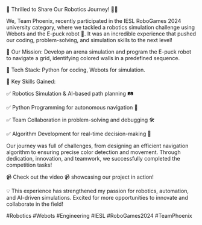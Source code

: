 🚀 Thrilled to Share Our Robotics Journey! 🤖🎯

We, Team Phoenix, recently participated in the IESL RoboGames 2024 university category, where we tackled a robotics simulation challenge using Webots and the E-puck robot 🤖. It was an incredible experience that pushed our coding, problem-solving, and simulation skills to the next level!

🔹 Our Mission: Develop an arena simulation and program the E-puck robot to navigate a grid, identifying colored walls in a predefined sequence.

🔹 Tech Stack: Python for coding, Webots for simulation.

🔹 Key Skills Gained:


✅ Robotics Simulation & AI-based path planning 🛤️

✅ Python Programming for autonomous navigation 🧭

✅ Team Collaboration in problem-solving and debugging 🛠️

✅ Algorithm Development for real-time decision-making 🧠

Our journey was full of challenges, from designing an efficient navigation algorithm to ensuring precise color detection and movement. Through dedication, innovation, and teamwork, we successfully completed the competition tasks!

📹 Check out the video 📹 showcasing our project in action! 

💡 This experience has strengthened my passion for robotics, automation, and AI-driven simulations. Excited for more opportunities to innovate and collaborate in the field!

#Robotics #Webots #Engineering  #IESL #RoboGames2024 #TeamPhoenix




